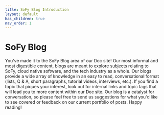 ```yaml
---
title: SoFy Blog Introduction
layout: default
has_children: true
nav_order: 1
---
```



# **SoFy Blog**

You've made it to the SoFy Blog area of our Doc site! Our most informal and most digestible content, blogs are meant to explore subjects relating to SoFy, cloud native software, and the tech industry as a whole. Our blogs provide a wide array of knowledge in an easy to read, conversational format (lists, Q & A, short paragraphs, tutorial videos, interviews, etc.). If you find a topic that piques your interest, look out for internal links and topic tags that will lead you to more content within our Doc site. Our blog is a catalyst for conversation, so please feel free to send us suggestions for what you'd like to see covered or feedback on our current portfolio of posts. Happy reading!


